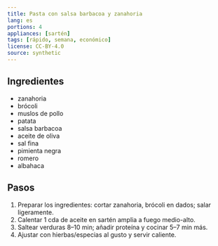 ```yaml
---
title: Pasta con salsa barbacoa y zanahoria
lang: es
portions: 4
appliances: [sartén]
tags: [rápido, semana, económico]
license: CC-BY-4.0
source: synthetic
---
```

## Ingredientes
- zanahoria
- brócoli
- muslos de pollo
- patata
- salsa barbacoa
- aceite de oliva
- sal fina
- pimienta negra
- romero
- albahaca

## Pasos
1. Preparar los ingredientes: cortar zanahoria, brócoli en dados; salar ligeramente.
2. Calentar 1 cda de aceite en sartén amplia a fuego medio-alto.
3. Saltear verduras 8–10 min; añadir proteína y cocinar 5–7 min más.
4. Ajustar con hierbas/especias al gusto y servir caliente.
